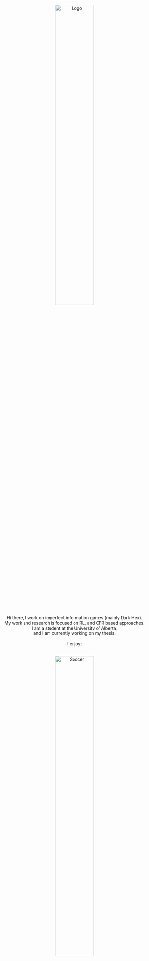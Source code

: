 <div align="center">
<img align="center" height="50%" width="auto" src="https://github.com/bedirt/bedirt/blob/master/images/logo.png" alt="Logo"><br><br>
</div>
<p align="center">
Hi there, I work on imperfect information games (mainly Dark Hex).<br>
My work and research is focused on RL, and CFR based approaches.<br>
I am a student at the University of Alberta,<br>
and I am currently working on my thesis.<br><br>
I enjoy;<br><br></p>
<!-- Centered list of icons - on a single line -->
<div align="center">
  <img height="50%" width="auto" src="https://github.com/bedirt/bedirt/blob/master/images/soccer-ball.png" alt="Soccer"> 
  <img height="50%" width="auto" src="https://github.com/bedirt/bedirt/blob/master/images/graphic-design.png" alt="Graphic Design"> 
  <img height="50%" width="auto" src="https://github.com/bedirt/bedirt/blob/master/images/volleyball.png" alt="Volleyball"> 
  <img height="50%" width="auto" src="https://github.com/bedirt/bedirt/blob/master/images/reading.png" alt="Reading"> 
  <img height="50%" width="auto" src="https://github.com/bedirt/bedirt/blob/master/images/chocolate.png" alt="Chocolate"> 
  <img height="50%" width="auto" src="https://github.com/bedirt/bedirt/blob/master/images/dota-2.png" alt="Dota2">
</div>
<br><br>
<div align="center">
  <img height="50%" width="auto" src ="https://github-readme-stats.vercel.app/api?username=bedirt&show_icons=true&count_private=true&text_color=4682B4&icon_color=BC8F8F&bg_color=F0F8FF&title_color=2F4F4F&hide_border=true,contribs"><br><br>
  <img src ="https://github-readme-streak-stats.herokuapp.com?user=bedirt&hide_border=true&date_format=j%20M%5B%20Y%5D&background=FFFFFF&ring=4682B4&fire=2F4F4F&sideNums=4682B4&sideLabels=4682B4&stroke=2F4F4F&currStreakNum=142222D9&currStreakLabel=2F4F4F&dates=2F4F4F">
  <br>
  <br>
  <a href="https://www.buymeacoffee.com/btapkan"> <img align="center" src="https://github.com/bedirt/bedirt/blob/master/images/coffee_logo.png" height="50" width="210" alt="buy_me_coffee_bedirt" /></a>
  <br>
  <br>
   <img src="https://visitor-badge.glitch.me/badge?page_id=bedirt&left_color=#2F4F4F&right_color=#4682B4" alt="visitor badge"/>
</div>
